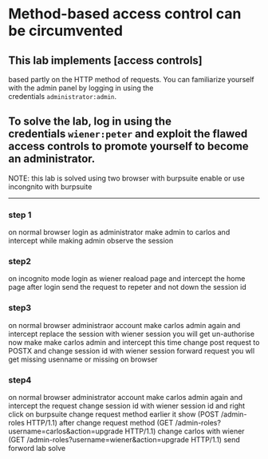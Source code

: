 # Method-based access control can be circumvented

## This lab implements [access controls]

based partly on the HTTP method of requests. You can familiarize yourself with the admin panel by logging in using the credentials `administrator:admin`.

## To solve the lab, log in using the credentials `wiener:peter` and exploit the flawed access controls to promote yourself to become an administrator.

NOTE: this lab is solved using two browser with burpsuite enable or use incongnito with burpsuite

---

### step 1

on normal browser login as administrator
make admin to carlos and intercept while making admin
observe the session

### step2

on incognito mode login as wiener
reaload page and intercept the home page after login
send the request to repeter and not down the session id

### step3

on normal browser administraor account
make carlos admin again and intercept
replace the session with wiener session
you will get un-authorise
now make make carlos admin and intercept
this time change post request to POSTX
and change session id with wiener session
forward request you wll get missing usenname or missing on browser

### step4

on normal browser administrator account
make carlos admin again and intercept the request
change session id with wiener session id
and right click on burpsuite change request method
earlier it show
(POST /admin-roles HTTP/1.1)
after change request method
(GET /admin-roles?username=carlos&action=upgrade HTTP/1.1)
change carlos with wiener
(GET /admin-roles?username=wiener&action=upgrade HTTP/1.1)
send forword
lab solve
